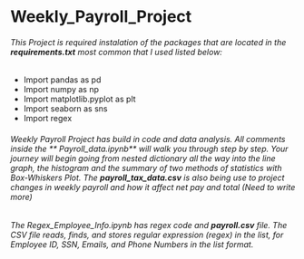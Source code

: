 # Weekly_Payroll_Project


###### This Project is required  instalation of the packages that are located in the **requirements.txt** most common that I used listed below:

* Import pandas as pd
* Import numpy as np
* Import matplotlib.pyplot as plt
* Import seaborn as sns
* Import regex


###### Weekly Payroll Project has build in code and data analysis. All comments inside the ** Payroll_data.ipynb** will walk you through step by step. Your journey will begin going from nested dictionary all the way into the line graph, the histogram and the summary of two methods of statistics with Box-Whiskers Plot. The **payroll_tax_data.csv** is also being use to project changes in weekly payroll and how it affect net pay and total (Need to write more)       



###### The *Regex_Employee_Info.ipynb* has regex code and ***payroll.csv*** file. The CSV file reads, finds, and stores regular expression (regex) in the list, for Employee ID, SSN, Emails, and Phone Numbers in the list format.

[^note]:
    All data including (personal information) in the ***payroll.csv*** does not represent any person or persons. Everything has been generated to preserve originality of the raw data and capture visualization for this project. 

